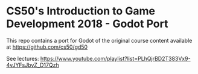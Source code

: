 # CS50's Introduction to Game Development 2018 - Godot Port

This repo contains a port for Godot of the original course content available at <https://github.com/cs50/gd50>

See lectures: <https://www.youtube.com/playlist?list=PLhQjrBD2T383Vx9-4vJYFsJbvZ_D17Qzh>

